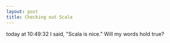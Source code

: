 ```yaml
---
layout: post
title: Checking out Scala
---
```


today at 10:49:32 I said, "Scala is nice." Will my words hold true?
